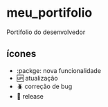 # meu_portifolio
Portifolio do desenvolvedor

## ícones

* :packge: nova funcionalidade
* :up: atualização
* :beetle: correção de bug
* :checkered_flag: release
